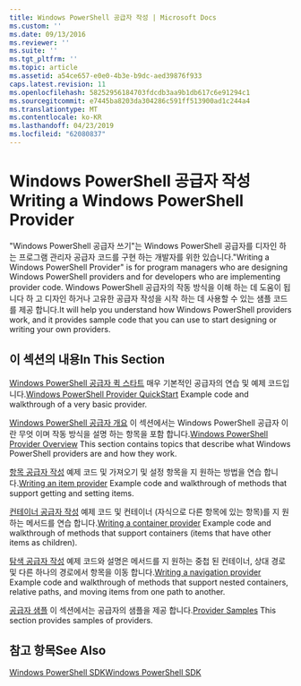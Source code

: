 ```yaml
---
title: Windows PowerShell 공급자 작성 | Microsoft Docs
ms.custom: ''
ms.date: 09/13/2016
ms.reviewer: ''
ms.suite: ''
ms.tgt_pltfrm: ''
ms.topic: article
ms.assetid: a54ce657-e0e0-4b3e-b9dc-aed39876f933
caps.latest.revision: 11
ms.openlocfilehash: 58252956184703fdcdb3aa9b1db617c6e91294c1
ms.sourcegitcommit: e7445ba8203da304286c591ff513900ad1c244a4
ms.translationtype: MT
ms.contentlocale: ko-KR
ms.lasthandoff: 04/23/2019
ms.locfileid: "62080837"
---
```

# <a name="writing-a-windows-powershell-provider"></a><span data-ttu-id="60677-102">Windows PowerShell 공급자 작성</span><span class="sxs-lookup"><span data-stu-id="60677-102">Writing a Windows PowerShell Provider</span></span>

<span data-ttu-id="60677-103">"Windows PowerShell 공급자 쓰기"는 Windows PowerShell 공급자를 디자인 하는 프로그램 관리자 공급자 코드를 구현 하는 개발자를 위한 있습니다.</span><span class="sxs-lookup"><span data-stu-id="60677-103">"Writing a Windows PowerShell Provider" is for program managers who are designing Windows PowerShell providers and for developers who are implementing provider code.</span></span> <span data-ttu-id="60677-104">Windows PowerShell 공급자의 작동 방식을 이해 하는 데 도움이 됩니다 하 고 디자인 하거나 고유한 공급자 작성을 시작 하는 데 사용할 수 있는 샘플 코드를 제공 합니다.</span><span class="sxs-lookup"><span data-stu-id="60677-104">It will help you understand how Windows PowerShell providers work, and it provides sample code that you can use to start designing or writing your own providers.</span></span>

## <a name="in-this-section"></a><span data-ttu-id="60677-105">이 섹션의 내용</span><span class="sxs-lookup"><span data-stu-id="60677-105">In This Section</span></span>

<span data-ttu-id="60677-106">[Windows PowerShell 공급자 퀵 스타트](./windows-powershell-provider-quickstart.md) 매우 기본적인 공급자의 연습 및 예제 코드입니다.</span><span class="sxs-lookup"><span data-stu-id="60677-106">[Windows PowerShell Provider QuickStart](./windows-powershell-provider-quickstart.md) Example code and walkthrough of a very basic provider.</span></span>

<span data-ttu-id="60677-107">[Windows PowerShell 공급자 개요](./windows-powershell-provider-overview.md) 이 섹션에서는 Windows PowerShell 공급자 이란 무엇 이며 작동 방식을 설명 하는 항목을 포함 합니다.</span><span class="sxs-lookup"><span data-stu-id="60677-107">[Windows PowerShell Provider Overview](./windows-powershell-provider-overview.md) This section contains topics that describe what Windows PowerShell providers are and how they work.</span></span>

<span data-ttu-id="60677-108">[항목 공급자 작성](./writing-an-item-provider.md) 예제 코드 및 가져오기 및 설정 항목을 지 원하는 방법을 연습 합니다.</span><span class="sxs-lookup"><span data-stu-id="60677-108">[Writing an item provider](./writing-an-item-provider.md) Example code and walkthrough of methods that support getting and setting items.</span></span>

<span data-ttu-id="60677-109">[컨테이너 공급자 작성](./writing-a-container-provider.md) 예제 코드 및 컨테이너 (자식으로 다른 항목에 있는 항목)를 지 원하는 메서드를 연습 합니다.</span><span class="sxs-lookup"><span data-stu-id="60677-109">[Writing a container provider](./writing-a-container-provider.md) Example code and walkthrough of methods that support containers (items that have other items as children).</span></span>

<span data-ttu-id="60677-110">[탐색 공급자 작성](./writing-a-navigation-provider.md) 예제 코드와 설명은 메서드를 지 원하는 중첩 된 컨테이너, 상대 경로 및 다른 하나의 경로에서 항목을 이동 합니다.</span><span class="sxs-lookup"><span data-stu-id="60677-110">[Writing a navigation provider](./writing-a-navigation-provider.md) Example code and walkthrough of methods that support nested containers, relative paths, and moving items from one path to another.</span></span>

<span data-ttu-id="60677-111">[공급자 샘플](./provider-samples.md) 이 섹션에서는 공급자의 샘플을 제공 합니다.</span><span class="sxs-lookup"><span data-stu-id="60677-111">[Provider Samples](./provider-samples.md) This section provides samples of providers.</span></span>

## <a name="see-also"></a><span data-ttu-id="60677-112">참고 항목</span><span class="sxs-lookup"><span data-stu-id="60677-112">See Also</span></span>

[<span data-ttu-id="60677-113">Windows PowerShell SDK</span><span class="sxs-lookup"><span data-stu-id="60677-113">Windows PowerShell SDK</span></span>](../windows-powershell-reference.md)